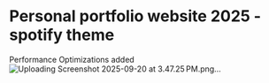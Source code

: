 # Personal portfolio website 2025 - spotify theme

Performance Optimizations added
![Uploading Screenshot 2025-09-20 at 3.47.25 PM.png…]()
